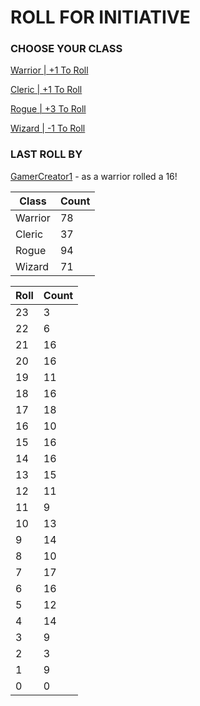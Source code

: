 # ROLL FOR INITIATIVE
### CHOOSE YOUR CLASS

[Warrior | +1 To Roll](https://github.com/benjaminsampica/benjaminsampica/issues/new?title=roll%7Cwarrior&body=Just+click+%27Submit+new+issue%27.)

[Cleric | +1 To Roll](https://github.com/benjaminsampica/benjaminsampica/issues/new?title=roll%7Ccleric&body=Just+click+%27Submit+new+issue%27.)

[Rogue | +3 To Roll](https://github.com/benjaminsampica/benjaminsampica/issues/new?title=roll%7Crogue&body=Just+click+%27Submit+new+issue%27.)

[Wizard | -1 To Roll](https://github.com/benjaminsampica/benjaminsampica/issues/new?title=roll%7Cwizard&body=Just+click+%27Submit+new+issue%27.)
### LAST ROLL BY
[GamerCreator1](https://www.github.com/GamerCreator1) - as a warrior rolled a 16!

|Class|Count|
|-|-|
|Warrior|78|
|Cleric|37|
|Rogue|94|
|Wizard|71|

|Roll|Count|
|-|-|
|23|3
|22|6
|21|16
|20|16
|19|11
|18|16
|17|18
|16|10
|15|16
|14|16
|13|15
|12|11
|11|9
|10|13
|9|14
|8|10
|7|17
|6|16
|5|12
|4|14
|3|9
|2|3
|1|9
|0|0

